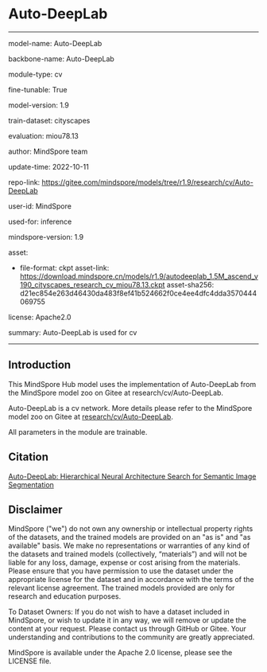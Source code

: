 # Auto-DeepLab

---

model-name: Auto-DeepLab

backbone-name: Auto-DeepLab

module-type: cv

fine-tunable: True

model-version: 1.9

train-dataset: cityscapes

evaluation: miou78.13

author: MindSpore team

update-time: 2022-10-11

repo-link: <https://gitee.com/mindspore/models/tree/r1.9/research/cv/Auto-DeepLab>

user-id: MindSpore

used-for: inference

mindspore-version: 1.9

asset:

-
    file-format: ckpt
    asset-link: <https://download.mindspore.cn/models/r1.9/autodeeplab_1.5M_ascend_v190_cityscapes_research_cv_miou78.13.ckpt>
    asset-sha256: d21ec854e263d46430da483f8ef41b524662f0ce4ee4dfc4dda3570444069755

license: Apache2.0

summary: Auto-DeepLab is used for cv

---

## Introduction

This MindSpore Hub model uses the implementation of Auto-DeepLab from the MindSpore model zoo on Gitee at research/cv/Auto-DeepLab.

Auto-DeepLab is a cv network. More details please refer to the MindSpore model zoo on Gitee at [research/cv/Auto-DeepLab](https://gitee.com/mindspore/models/blob/r1.9/research/cv/Auto-DeepLab/README.md).

All parameters in the module are trainable.

## Citation

[Auto-DeepLab: Hierarchical Neural Architecture Search for Semantic Image Segmentation](https://arxiv.org/pdf/1901.02985v2.pdf)

## Disclaimer

MindSpore ("we") do not own any ownership or intellectual property rights of the datasets, and the trained models are provided on an "as is" and "as available" basis. We make no representations or warranties of any kind of the datasets and trained models (collectively, “materials”) and will not be liable for any loss, damage, expense or cost arising from the materials. Please ensure that you have permission to use the dataset under the appropriate license for the dataset and in accordance with the terms of the relevant license agreement. The trained models provided are only for research and education purposes.

To Dataset Owners: If you do not wish to have a dataset included in MindSpore, or wish to update it in any way, we will remove or update the content at your request. Please contact us through GitHub or Gitee. Your understanding and contributions to the community are greatly appreciated.

MindSpore is available under the Apache 2.0 license, please see the LICENSE file.
